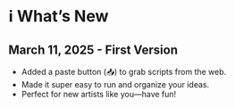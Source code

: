 # ℹ️ What’s New

## March 11, 2025 - First Version

* Added a paste button (📥) to grab scripts from the web.
* Made it super easy to run and organize your ideas.
* Perfect for new artists like you—have fun!
